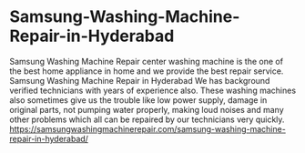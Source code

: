 # Samsung-Washing-Machine-Repair-in-Hyderabad
  Samsung Washing Machine Repair center washing machine is the one of the best home appliance in home and we provide the best repair service. Samsung Washing Machine Repair in Hyderabad We has background verified technicians with years of experience also. These washing machines also sometimes give us the trouble like low power supply, damage in original parts, not pumping water properly, making loud noises and many other problems which all can be repaired by our technicians very quickly.  https://samsungwashingmachinerepair.com/samsung-washing-machine-repair-in-hyderabad/
